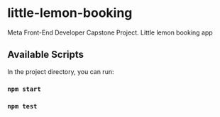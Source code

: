 # little-lemon-booking

Meta Front-End Developer Capstone Project. Little lemon booking app


## Available Scripts

In the project directory, you can run:

### `npm start`

### `npm test`
